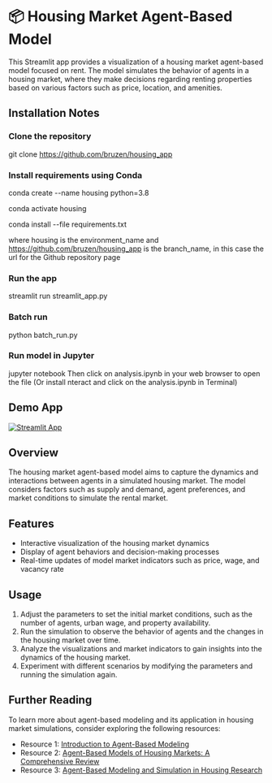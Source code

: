 # 📦 Housing Market Agent-Based Model

This Streamlit app provides a visualization of a housing market agent-based model focused on rent. The model simulates the behavior of agents in a housing market, where they make decisions regarding renting properties based on various factors such as price, location, and amenities.


## Installation Notes
### Clone the repository
git clone https://github.com/bruzen/housing_app

### Install requirements using Conda
conda create --name housing python=3.8

conda activate housing

conda install --file requirements.txt

where housing is the environment_name and https://github.com/bruzen/housing_app is the branch_name, in this case the url for the Github repository page

### Run the app
streamlit run streamlit_app.py

### Batch run
python batch_run.py

### Run model in Jupyter
jupyter notebook
Then click on analysis.ipynb in your web browser to open the file
(Or install nteract and click on the analysis.ipynb in Terminal)


## Demo App

[![Streamlit App](https://static.streamlit.io/badges/streamlit_badge_black_white.svg)](https://housing-market-agent-model.streamlitapp.com/)

## Overview

The housing market agent-based model aims to capture the dynamics and interactions between agents in a simulated housing market. The model considers factors such as supply and demand, agent preferences, and market conditions to simulate the rental market.

## Features

- Interactive visualization of the housing market dynamics
- Display of agent behaviors and decision-making processes
- Real-time updates of model market indicators such as price, wage, and vacancy rate

## Usage

1. Adjust the parameters to set the initial market conditions, such as the number of agents, urban wage, and property availability.
2. Run the simulation to observe the behavior of agents and the changes in the housing market over time.
3. Analyze the visualizations and market indicators to gain insights into the dynamics of the housing market.
4. Experiment with different scenarios by modifying the parameters and running the simulation again.

## Further Reading

To learn more about agent-based modeling and its application in housing market simulations, consider exploring the following resources:

- Resource 1: [Introduction to Agent-Based Modeling]()
- Resource 2: [Agent-Based Models of Housing Markets: A Comprehensive Review]()
- Resource 3: [Agent-Based Modeling and Simulation in Housing Research]()
